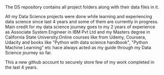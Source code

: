 The DS repository contains all project folders along with their data files in it.

All my Data Science projects were done while learning and experiencing data science since last 4 years and some of them are currently in progress. Main credit for my data science journey goes to my 2 years of experience as Associate System Engineer in IBM Pvt Ltd and my Masters degree in California State University.Online courses like from Udemy, Coursera, Udacity and books like "Python with data science handbook", "Python Machine Learning" etc hace always acted as my guide through my Data Science journey so far. 

This a new github account to securely store few of my work completed in the last 4 years. 
